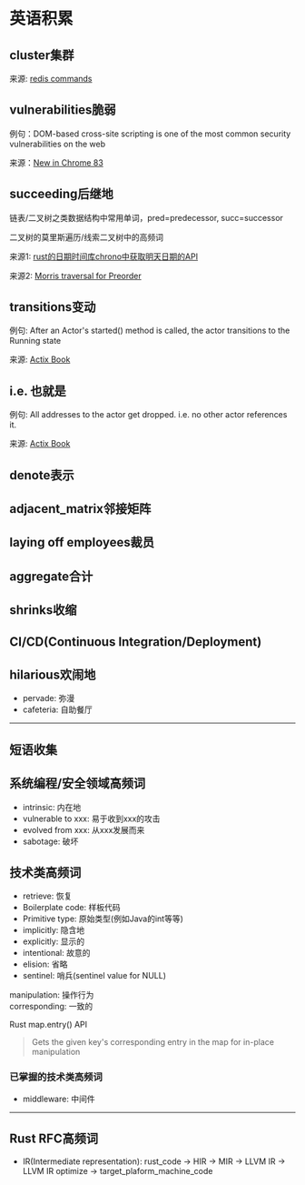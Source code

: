 # 英语积累

## cluster集群

来源: [redis commands](https://redis.io/commands)

## vulnerabilities脆弱

例句：DOM-based cross-site scripting is one of the most common security vulnerabilities on the web

来源：[New in Chrome 83](https://developers.google.com/web/updates/2020/05/nic83)

## succeeding后继地

链表/二叉树之类数据结构中常用单词，pred=predecessor, succ=successor

二叉树的莫里斯遍历/线索二叉树中的高频词

来源1: [rust的日期时间库chrono中获取明天日期的API](https://docs.rs/chrono/0.3.0/chrono/date/struct.Date.html#method.succ)

来源2: [Morris traversal for Preorder](https://www.geeksforgeeks.org/morris-traversal-for-preorder/)

## transitions变动

例句: After an Actor's started() method is called, the actor transitions to the Running state

来源: [Actix Book](https://actix.rs/book/actix/sec-2-actor.html)

## i.e. 也就是

例句: All addresses to the actor get dropped. i.e. no other actor references it.

来源: [Actix Book](https://actix.rs/book/actix/sec-2-actor.html) 

## denote表示

## adjacent_matrix邻接矩阵

## laying off employees裁员

## aggregate合计

## shrinks收缩

## CI/CD(Continuous Integration/Deployment)

## hilarious欢闹地

- pervade: 弥漫
- cafeteria: 自助餐厅

---

## 短语收集

## 系统编程/安全领域高频词

- intrinsic: 内在地
- vulnerable to xxx: 易于收到xxx的攻击
- evolved from xxx: 从xxx发展而来 
- sabotage: 破坏

## 技术类高频词

- retrieve: 恢复
- Boilerplate code: 样板代码
- Primitive type: 原始类型(例如Java的int等等)
- implicitly: 隐含地
- explicitly: 显示的
- intentional: 故意的
- elision: 省略
- sentinel: 哨兵(sentinel value for NULL)


manipulation: 操作行为  
corresponding: 一致的

Rust map.entry() API

> Gets the given key's corresponding entry in the map for in-place manipulation


### 已掌握的技术类高频词

- middleware: 中间件

---

## Rust RFC高频词

- IR(Intermediate representation): rust_code -> HIR -> MIR -> LLVM IR -> LLVM IR optimize -> target_plaform_machine_code